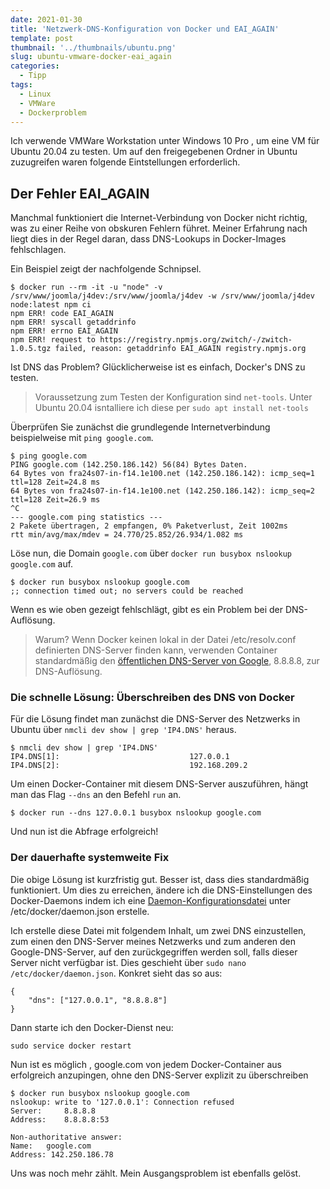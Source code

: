 ```yaml
---
date: 2021-01-30
title: 'Netzwerk-DNS-Konfiguration von Docker und EAI_AGAIN'
template: post
thumbnail: '../thumbnails/ubuntu.png'
slug: ubuntu-vmware-docker-eai_again
categories:
  - Tipp
tags:
  - Linux
  - VMWare
  - Dockerproblem
---
```


Ich verwende VMWare Workstation unter Windows 10 Pro , um eine VM für Ubuntu 20.04 zu testen. Um auf den freigegebenen Ordner in Ubuntu zuzugreifen waren folgende Eintstellungen erforderlich.

## Der Fehler EAI_AGAIN

Manchmal funktioniert die Internet-Verbindung von Docker nicht richtig, was zu einer Reihe von obskuren Fehlern führet. Meiner Erfahrung nach liegt dies in der Regel daran, dass DNS-Lookups in Docker-Images fehlschlagen.

Ein Beispiel zeigt der nachfolgende Schnipsel.

```
$ docker run --rm -it -u "node" -v /srv/www/joomla/j4dev:/srv/www/joomla/j4dev -w /srv/www/joomla/j4dev node:latest npm ci
npm ERR! code EAI_AGAIN
npm ERR! syscall getaddrinfo
npm ERR! errno EAI_AGAIN
npm ERR! request to https://registry.npmjs.org/zwitch/-/zwitch-1.0.5.tgz failed, reason: getaddrinfo EAI_AGAIN registry.npmjs.org
```

Ist DNS das Problem?
Glücklicherweise ist es einfach, Docker's DNS zu testen.

> Voraussetzung zum Testen der Konfiguration sind `net-tools`. Unter Ubuntu 20.04 isntalliere ich diese per `sudo apt install net-tools`

Überprüfen Sie zunächst die grundlegende Internetverbindung beispielweise mit `ping google.com`.

```
$ ping google.com
PING google.com (142.250.186.142) 56(84) Bytes Daten.
64 Bytes von fra24s07-in-f14.1e100.net (142.250.186.142): icmp_seq=1 ttl=128 Zeit=24.8 ms
64 Bytes von fra24s07-in-f14.1e100.net (142.250.186.142): icmp_seq=2 ttl=128 Zeit=26.9 ms
^C
--- google.com ping statistics ---
2 Pakete übertragen, 2 empfangen, 0% Paketverlust, Zeit 1002ms
rtt min/avg/max/mdev = 24.770/25.852/26.934/1.082 ms
```

Löse nun, die Domain `google.com` über `docker run busybox nslookup google.com` auf.

```
$ docker run busybox nslookup google.com
;; connection timed out; no servers could be reached
```

Wenn es wie oben gezeigt fehlschlägt, gibt es ein Problem bei der DNS-Auflösung.

> Warum? Wenn Docker keinen lokal in der Datei /etc/resolv.conf definierten DNS-Server finden kann, verwenden Container standardmäßig den [öffentlichen DNS-Server von Google](https://developers.google.com/speed/public-dns/), 8.8.8.8, zur DNS-Auflösung.

### Die schnelle Lösung: Überschreiben des DNS von Docker

Für die Lösung findet man zunächst die DNS-Server des Netzwerks in Ubuntu über `nmcli dev show | grep 'IP4.DNS'` heraus.

```
$ nmcli dev show | grep 'IP4.DNS'
IP4.DNS[1]:                             127.0.0.1
IP4.DNS[2]:                             192.168.209.2
```

Um einen Docker-Container mit diesem DNS-Server auszuführen, hängt man das Flag `--dns` an den Befehl `run` an.

```
$ docker run --dns 127.0.0.1 busybox nslookup google.com
```

Und nun ist die Abfrage erfolgreich!

### Der dauerhafte systemweite Fix

Die obige Lösung ist kurzfristig gut. Besser ist, dass dies standardmäßig funktioniert.
Um dies zu erreichen, ändere ich die DNS-Einstellungen des Docker-Daemons indem ich eine [Daemon-Konfigurationsdatei](https://docs.docker.com/engine/reference/commandline/dockerd/#/daemon-configuration-file) unter /etc/docker/daemon.json erstelle.

Ich erstelle diese Datei mit folgendem Inhalt, um zwei DNS einzustellen, zum einen den DNS-Server meines Netzwerks und zum anderen den Google-DNS-Server, auf den zurückgegriffen werden soll, falls dieser Server nicht verfügbar ist. Dies geschieht über `sudo nano /etc/docker/daemon.json`. Konkret sieht das so aus:

```
{
    "dns": ["127.0.0.1", "8.8.8.8"]
}
```

Dann starte ich den Docker-Dienst neu:

```
sudo service docker restart
```

Nun ist es möglich , google.com von jedem Docker-Container aus erfolgreich anzupingen, ohne den DNS-Server explizit zu überschreiben

```
$ docker run busybox nslookup google.com
nslookup: write to '127.0.0.1': Connection refused
Server:		8.8.8.8
Address:	8.8.8.8:53

Non-authoritative answer:
Name:	google.com
Address: 142.250.186.78
```

Uns was noch mehr zählt. Mein Ausgangsproblem ist ebenfalls gelöst.
